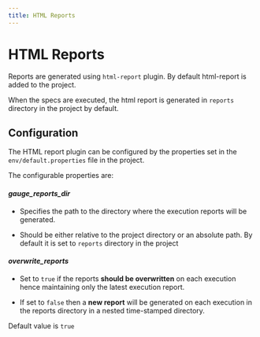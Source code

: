 ```yaml
---
title: HTML Reports
---
```


# HTML Reports

Reports are generated using `html-report` plugin. By default html-report is added to the project.

When the specs are executed, the html report is generated in `reports` directory in the project by default.

## Configuration
The HTML report plugin can be configured by the properties set in the `env/default.properties` file in the project.

The configurable properties are:

#### *gauge_reports_dir*
* Specifies the path to the directory where the execution reports will be generated.

* Should be either relative to the project directory or an absolute path.
By default it is set to `reports` directory in the project

#### ***overwrite_reports***
* Set to `true` if the reports **should be overwritten** on each execution hence maintaining only the latest execution report.

* If set to `false` then a **new report** will be generated on each execution in the reports directory in a nested time-stamped directory.

Default value is `true`
